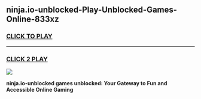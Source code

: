 
## ninja.io-unblocked-Play-Unblocked-Games-Online-833xz
<h3>
<a href="https://premium76.site?title=ninja.io-unblocked&ref=25A">CLICK TO PLAY</a></h3>
<hr>

<h3>
<a href="https://premium76.site?title=ninja.io-unblocked&ref=25A">CLICK 2 PLAY</a>
  
</h3>

<a href="https://premium76.site?title=ninja.io-unblocked&ref=25A"><img src="https://clearcache.store/games.png"></a>


**ninja.io-unblocked games unblocked: Your Gateway to Fun and Accessible Online Gaming**
